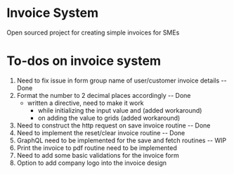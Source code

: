 # Invoice System

Open sourced project for creating simple invoices for SMEs

# To-dos on invoice system

1.  Need to fix issue in form group name of user/customer invoice details -- Done
2.  Format the number to 2 decimal places accordingly -- Done
    - written a directive, need to make it work
      - while initializing the input value and (added workaround)
      - on adding the value to grids (added workaround)
3.  Need to construct the http request on save invoice routine -- Done
4.  Need to implement the reset/clear invoice routine -- Done
5.  GraphQL need to be implemented for the save and fetch routines -- WIP
6.  Print the invoice to pdf routine need to be implemented
7.  Need to add some basic validations for the invoice form
8.  Option to add company logo into the invoice design
